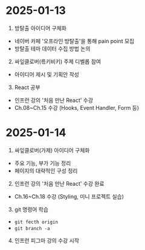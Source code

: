 # 2025-01-13
1. 방탈출 아이디어 구체화
  - 네이버 카페 '오프라인 방탈출'을 통해 pain point 모집
  - 방탈출 테마 데이터 수집 방법 논의
2. 싸잎클로버(륶키비키) 주제 디벨롭 참여
  - 아이디어 제시 및 기획안 작성
3. React 공부
  - 인프런 강의 '처음 만난 React' 수강
  - Ch.08~Ch.15 수강 (Hooks, Event Handler, Form 등)

# 2025-01-14
1. 싸잎클로버(가제) 아이디어 구체화
  - 주요 기능, 부가 기능 정리
  - 페이지의 대략적인 구성 정리
2. 인프런 강의 '처음 만난 React' 수강 완료
  - Ch.16~Ch.18 수강 (Styling, 미니 프로젝트 실습)
3. git 명령어 학습
  - `git fecth origin`
  - `git branch -a`
4. 인프런 피그마 강의 수강 시작
